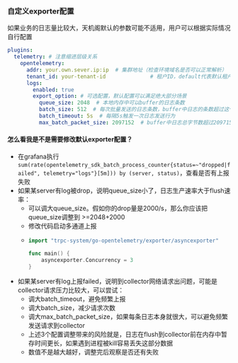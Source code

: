 ### 自定义exporter配置
如果业务的日志量比较大，天机阁默认的参数可能不适用，用户可以根据实际情况自行配置
```yaml
plugins:
  telemetry: # 注意缩进层级关系
    opentelemetry:
      addr: your.own.sever.ip:ip  # 集群地址（检查环境域名是否可以正常解析）
      tenant_id: your-tenant-id              # 租户ID，default代表默认租户，（注意：切换为业务租户ID）
      logs:
        enabled: true
        export_option: # 可选配置，默认配置可以满足绝大部分场景
          queue_size: 2048  # 本地内存中可以buffer的日志条数
          batch_size: 512  # 每次批量发送的日志条数，buffer中日志的条数超过这个配置就会触发日志发送行为
          batch_timeout: 5s  # 每隔5s触发一次日志发送行为
          max_batch_packet_size: 2097152  # buffer中日志总字节数超过2097152字节，会触发一次日志发送行为
```

#### 怎么看我是不是需要修改默认exporter配置？
* 在grafana执行 `sum(rate(opentelemetry_sdk_batch_process_counter{status=~"dropped|failed", telemetry="logs"}[5m])) by (server, status)`，查看是否有上报失败
* 如果某server有log被drop，说明queue_size小了，日志生产速率大于flush速率：
  * 可以调大queue_size。假如你的drop量是2000/s，那么你应该把queue_size调整到 >=2048+2000
  * 修改代码启动多通道上报
  * ```go
    import "trpc-system/go-opentelemetry/exporter/asyncexporter"
    
    func main() {
        asyncexporter.Concurrency = 3
    }
    ```
* 如果某server有log上报failed，说明到collector网络请求出问题，可能是collector请求压力比较大，可以尝试：
  * 调大batch_timeout，避免频繁上报
  * 调大batch_size，减少请求次数
  * 调大max_batch_packet_size，如果每条日志本身就很大，可以避免频繁发送请求到collector
  * 上述3个配置调整带来的风险就是，日志在flush到collector前在内存中暂存时间更长，如果遇到进程被kill容易丢失这部分数据
  * 数值不是越大越好，调整完后观察是否还有失败
